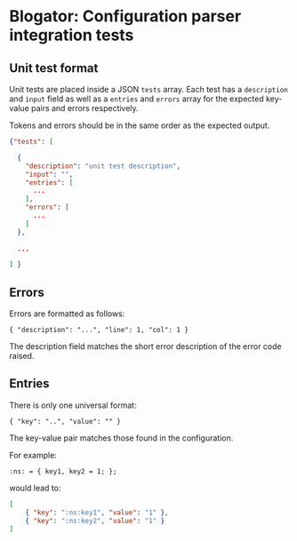 # Blogator: Configuration parser integration tests


## Unit test format

Unit tests are placed inside a JSON `tests` array. Each test has a `description` and `input` field as well
as a `entries` and `errors` array for the expected key-value pairs and errors respectively.

Tokens and errors should be in the same order as the expected output.

```json
{"tests": [

  {
    "description": "unit test description",
    "input": "",
    "entries": [
      ...
    ],
    "errors": [
      ...
    ]
  },
  
  ...

] }
```

## Errors

Errors are formatted as follows:

`{ "description": "...", "line": 1, "col": 1 }`

The description field matches the short error description of the error code raised.

## Entries

There is only one universal format:

`{ "key": "..", "value": "" }`

The key-value pair matches those found in the configuration.

For example:

```
:ns: = { key1, key2 = 1; };
```

would lead to:

```json
[
    { "key": ":ns:key1", "value": "1" },
    { "key": ":ns:key2", "value": "1" }
]
```